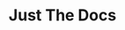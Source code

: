---
# Feel free to add content and custom Front Matter to this file.
# To modify the layout, see https://jekyllrb.com/docs/themes/#overriding-theme-defaults

title: Just The Docs
nav_order: 100
has_children: true 
---